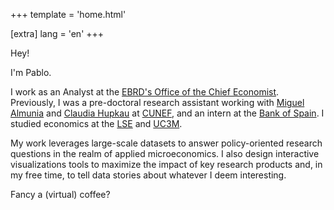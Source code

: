 +++
template = 'home.html'

[extra]
lang = 'en'
+++

Hey!

I'm Pablo.

I work as an Analyst at the [EBRD's Office of the Chief Economist](https://www.ebrd.com/sites/Satellite?c=Content&cid=1395317980748&pagename=EBRD%2FContent%2FContentLayout). Previously, I was a pre-doctoral research assistant working with [Miguel Almunia](https://malmunia.github.io/) and [Claudia Hupkau](https://sites.google.com/view/claudiahupkau/home) at [CUNEF](https://www.cunef.edu/en/), and an intern at the [Bank of Spain](https://www.bde.es/wbe/en/sobre-banco/organizacion/estructura/dg-economia/). I studied economics at the [LSE](https://www.lse.ac.uk/) and [UC3M](https://www.uc3m.es/home).

My work leverages large-scale datasets to answer policy-oriented research questions in the realm of applied microeconomics. I also design interactive visualizations tools to maximize the impact of key research products and, in my free time, to tell data stories about whatever I deem interesting.

Fancy a (virtual) coffee?

<!---
My work leverages large-scale household surveys and administrative datasets to answer policy-oriented research questions in the realm of applied microeconomics.

I also design interactive visualizations tools to maximize the impact of key research products and, in my free time, to tell data stories about whatever I deem interesting.

Fancy a (virtual) coffee?
--->
